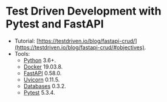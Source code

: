 # Test Driven Development with Pytest and FastAPI

- Tutorial: [https://testdriven.io/blog/fastapi-crud/](https://testdriven.io/blog/fastapi-crud/#objectives).
- Tools:
  - [Python](https://www.python.org/) 3.6+.
  - [Docker](https://docs.docker.com/) 19.03.8.
  - [FastAPI](https://fastapi.tiangolo.com/) 0.58.0.
  - [Uvicorn](http://www.uvicorn.org/) 0.11.5.
  - [Databases](https://www.encode.io/databases/) 0.3.2.
  - [Pytest](https://docs.pytest.org/en/stable/) 5.3.4.
